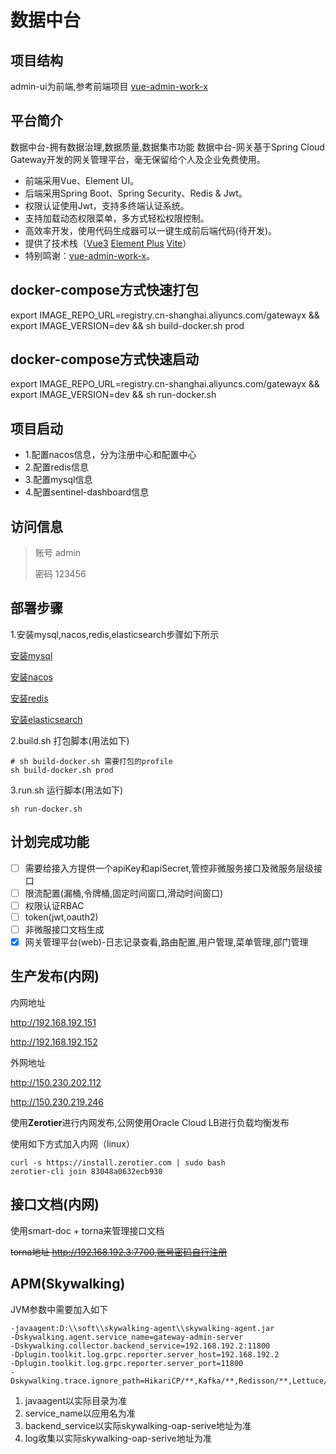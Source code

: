 # 数据中台
## 项目结构
admin-ui为前端,参考前端项目 [vue-admin-work-x](https://gitee.com/qingqingxuan/vue-admin-work-x)

## 平台简介
数据中台-拥有数据治理,数据质量,数据集市功能
数据中台-网关基于Spring Cloud Gateway开发的网关管理平台，毫无保留给个人及企业免费使用。

* 前端采用Vue、Element UI。
* 后端采用Spring Boot、Spring Security、Redis & Jwt。
* 权限认证使用Jwt，支持多终端认证系统。
* 支持加载动态权限菜单，多方式轻松权限控制。
* 高效率开发，使用代码生成器可以一键生成前后端代码(待开发)。
* 提供了技术栈（[Vue3](https://v3.cn.vuejs.org) [Element Plus](https://element-plus.org/zh-CN) [Vite](https://cn.vitejs.dev)）
* 特别鸣谢：[vue-admin-work-x](https://gitee.com/qingqingxuan/vue-admin-work-x)。

## docker-compose方式快速打包
export IMAGE_REPO_URL=registry.cn-shanghai.aliyuncs.com/gatewayx && export IMAGE_VERSION=dev && sh build-docker.sh prod
## docker-compose方式快速启动
export IMAGE_REPO_URL=registry.cn-shanghai.aliyuncs.com/gatewayx && export IMAGE_VERSION=dev && sh run-docker.sh

## 项目启动
* 1.配置nacos信息，分为注册中心和配置中心
* 2.配置redis信息
* 3.配置mysql信息
* 4.配置sentinel-dashboard信息

## 访问信息
>账号 admin 
> 
>密码 123456

## 部署步骤
1.安装mysql,nacos,redis,elasticsearch步骤如下所示

[安装mysql](https://www.yuque.com/yuque_lihaifeng/cloudnative/docker-mysql)

[安装nacos](https://www.yuque.com/yuque_lihaifeng/cloudnative/docker-nacos)

[安装redis](https://www.yuque.com/yuque_lihaifeng/cloudnative/docker-redis)

[安装elasticsearch](https://www.yuque.com/yuque_lihaifeng/cloudnative/docker-elasticsearch7)

2.build.sh 打包脚本(用法如下)
```shell
# sh build-docker.sh 需要打包的profile
sh build-docker.sh prod
```
3.run.sh 运行脚本(用法如下)
```shell
sh run-docker.sh
```

## 计划完成功能
- [ ] 需要给接入方提供一个apiKey和apiSecret,管控非微服务接口及微服务层级接口
- [ ] 限流配置(漏桶,令牌桶,固定时间窗口,滑动时间窗口)
- [ ] 权限认证RBAC
- [ ] token(jwt,oauth2)
- [ ] 非微服接口文档生成
- [x] 网关管理平台(web)-日志记录查看,路由配置,用户管理,菜单管理,部门管理

## 生产发布(内网)
内网地址 

http://192.168.192.151

http://192.168.192.152

外网地址

http://150.230.202.112

http://150.230.219.246

使用**Zerotier**进行内网发布,公网使用Oracle Cloud LB进行负载均衡发布

使用如下方式加入内网（linux）
```shell
curl -s https://install.zerotier.com | sudo bash
zerotier-cli join 83048a0632ecb930
```

## 接口文档(内网)
使用smart-doc + torna来管理接口文档

~~torna地址 http://192.168.192.3:7700,账号密码自行注册~~

## APM(Skywalking)
JVM参数中需要加入如下
```
-javaagent:D:\\soft\\skywalking-agent\\skywalking-agent.jar
-Dskywalking.agent.service_name=gateway-admin-server
-Dskywalking.collector.backend_service=192.168.192.2:11800
-Dplugin.toolkit.log.grpc.reporter.server_host=192.168.192.2
-Dplugin.toolkit.log.grpc.reporter.server_port=11800
-Dskywalking.trace.ignore_path=HikariCP/**,Kafka/**,Redisson/**,Lettuce/**,/actuator/**
```
1. javaagent以实际目录为准
2. service_name以应用名为准
3. backend_service以实际skywalking-oap-serive地址为准
4. log收集以实际skywalking-oap-serive地址为准